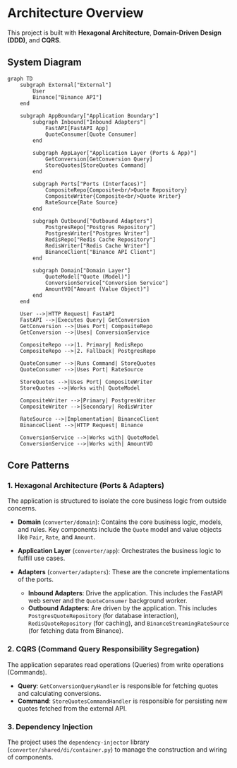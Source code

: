 # Architecture Overview

This project is built with **Hexagonal Architecture**, **Domain-Driven Design (DDD)**, and **CQRS**.

## System Diagram

```mermaid
graph TD
    subgraph External["External"]
        User
        Binance["Binance API"]
    end

    subgraph AppBoundary["Application Boundary"]
        subgraph Inbound["Inbound Adapters"]
            FastAPI[FastAPI App]
            QuoteConsumer[Quote Consumer]
        end

        subgraph AppLayer["Application Layer (Ports & App)"]
            GetConversion[GetConversion Query]
            StoreQuotes[StoreQuotes Command]
        end
        
        subgraph Ports["Ports (Interfaces)"]
            CompositeRepo{Composite<br/>Quote Repository}
            CompositeWriter{Composite<br/>Quote Writer}
            RateSource{Rate Source}
        end

        subgraph Outbound["Outbound Adapters"]
            PostgresRepo["Postgres Repository"]
            PostgresWriter["Postgres Writer"]
            RedisRepo["Redis Cache Repository"]
            RedisWriter["Redis Cache Writer"]
            BinanceClient["Binance API Client"]
        end

        subgraph Domain["Domain Layer"]
            QuoteModel["Quote (Model)"]
            ConversionService["Conversion Service"]
            AmountVO["Amount (Value Object)"]
        end
    end

    User -->|HTTP Request| FastAPI
    FastAPI -->|Executes Query| GetConversion
    GetConversion -->|Uses Port| CompositeRepo
    GetConversion -->|Uses| ConversionService
    
    CompositeRepo -->|1. Primary| RedisRepo
    CompositeRepo -->|2. Fallback| PostgresRepo

    QuoteConsumer -->|Runs Command| StoreQuotes
    QuoteConsumer -->|Uses Port| RateSource
    
    StoreQuotes -->|Uses Port| CompositeWriter
    StoreQuotes -->|Works with| QuoteModel
    
    CompositeWriter -->|Primary| PostgresWriter
    CompositeWriter -->|Secondary| RedisWriter

    RateSource -->|Implementation| BinanceClient
    BinanceClient -->|HTTP Request| Binance

    ConversionService -->|Works with| QuoteModel
    ConversionService -->|Works with| AmountVO
```

## Core Patterns

### 1. Hexagonal Architecture (Ports & Adapters)

The application is structured to isolate the core business logic from outside concerns.

- **Domain** (`converter/domain`): Contains the core business logic, models, and rules. Key components include the `Quote` model and value objects like `Pair`, `Rate`, and `Amount`.

- **Application Layer** (`converter/app`): Orchestrates the business logic to fulfill use cases.

- **Adapters** (`converter/adapters`): These are the concrete implementations of the ports.
  - **Inbound Adapters**: Drive the application. This includes the FastAPI web server and the `QuoteConsumer` background worker.
  - **Outbound Adapters**: Are driven by the application. This includes `PostgresQuoteRepository` (for database interaction), `RedisQuoteRepository` (for caching), and `BinanceStreamingRateSource` (for fetching data from Binance).

### 2. CQRS (Command Query Responsibility Segregation)

The application separates read operations (Queries) from write operations (Commands).

- **Query**: `GetConversionQueryHandler` is responsible for fetching quotes and calculating conversions.
- **Command**: `StoreQuotesCommandHandler` is responsible for persisting new quotes fetched from the external API.


### 3. Dependency Injection

The project uses the `dependency-injector` library (`converter/shared/di/container.py`) to manage the construction and wiring of components.